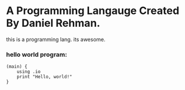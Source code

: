 # A Programming Langauge Created By Daniel Rehman.

this is a programming lang. its awesome.


### hello world program:

```
(main) {
    using .io
    print "Hello, world!"
}
```
